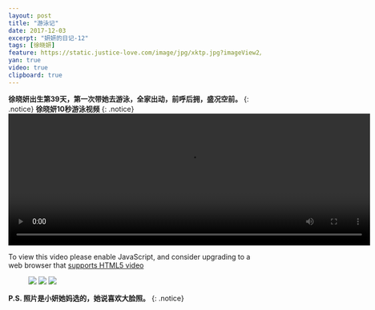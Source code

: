```yaml
---
layout: post
title: "游泳记"
date: 2017-12-03
excerpt: "妍妍的日记-12"
tags: [徐晓妍]
feature: https://static.justice-love.com/image/jpg/xktp.jpg?imageView2/1/w/1200/h/500
yan: true
video: true
clipboard: true
---
```


**徐晓妍出生第39天，第一次带她去游泳，全家出动，前呼后拥，盛况空前。**
{: .notice}
**徐晓妍10秒游泳视频**
{: .notice}
<video id="my-video" class="video-js vjs-16-9 clipboard" controls preload="auto" width="722" height="264" data-setup="{}">
    <source src="{{ site.staticUrl }}/yanyan/video/swiming.mp4" type='video/mp4'>
    <p class="vjs-no-js">
      To view this video please enable JavaScript, and consider upgrading to a web browser that
      <a href="http://videojs.com/html5-video-support/" target="_blank">supports HTML5 video</a>
    </p>
</video>

<figure class="clipboard">
    <a href="{{ site.staticUrl }}/yanyan/image/swiming1.jpg"><img src="{{ site.staticUrl }}/yanyan/image/swiming1.jpg" /></a>
    <a href="{{ site.staticUrl }}/yanyan/image/swiming2.jpg"><img src="{{ site.staticUrl }}/yanyan/image/swiming2.jpg" /></a>
    <a href="{{ site.staticUrl }}/yanyan/image/swiming3.jpg"><img src="{{ site.staticUrl }}/yanyan/image/swiming3.jpg" /></a>
</figure>

  
**P.S. 照片是小妍她妈选的，她说喜欢大脸照。**
{: .notice}
